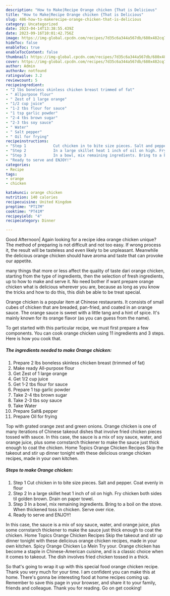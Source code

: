 ```yaml
---
description: "How to Make|Recipe Orange chicken {That is Delicious"
title: "How to Make|Recipe Orange chicken {That is Delicious"
slug: 486-how-to-makerecipe-orange-chicken-that-is-delicious
category: Uncategorized
date: 2023-04-14T13:38:55.439Z
date: 2023-09-16T10:01:42.756Z
image: https://img-global.cpcdn.com/recipes/7d35c6a344a567db/680x482cq70/orange-chicken-recipe-main-photo.jpg
hideToc: false
enableToc: true
enableTocContent: false
thumbnail: https://img-global.cpcdn.com/recipes/7d35c6a344a567db/680x482cq70/orange-chicken-recipe-main-photo.jpg
cover: https://img-global.cpcdn.com/recipes/7d35c6a344a567db/680x482cq70/orange-chicken-recipe-main-photo.jpg
author: Admin
authorAv: notfound
ratingvalue: 3.2
reviewcount: 5
recipeingredient:
- "2 lbs boneless skinless chicken breast trimmed of fat"
- " Allpurpose flour"
- " Zest of 1 large orange"
- "1/2 cup juice"
- "1-2 tbs flour for sauce"
- "1 tsp garlic powder"
- "2-4 tbs brown sugar"
- "2-3 tbs soy sauce"
- " Water"
- " Salt pepper"
- " Oil for frying"
recipeinstructions:
- "Step 1            Cut chicken in to bite size pieces. Salt and pepper. Coat evenly in flour"
- "Step 2            In a large skillet heat 1 inch of oil on high. Fry chicken both sides til golden brown. Drain on paper towel."
- "Step 3            In a bowl, mix remaining ingredients. Bring to a boil on the stove. When thickened toss in chicken. Serve over rice."
- "Ready to serve and ENJOY!"
categories:
- Recipe
tags:
- orange
- chicken

katakunci: orange chicken 
nutrition: 140 calories
recipecuisine: United Kingdom
preptime: "PT17M"
cooktime: "PT41M"
recipeyield: "4"
recipecategory: Dinner

---
```



Good Afternoon| Again looking for a recipe idea orange chicken unique? The method of preparing is not difficult and not too easy. If wrong process it, the result will be tasteless and even likely to be unpleasant. Meanwhile the delicious orange chicken should have aroma and taste that can provoke our appetite.






many things that more or less affect the quality of taste dari orange chicken, starting from the type of ingredients, then the selection of fresh ingredients, up to how to make and serve it. No need bother if want prepare orange chicken what is delicious wherever you are, because as long as you know the tricks and how to do this, this dish be able to be treat special.


Orange chicken is a popular item at Chinese restaurants. It consists of small cubes of chicken that are breaded, pan-fried, and coated in an orange sauce. The orange sauce is sweet with a little tang and a hint of spice. It&#39;s mainly known for its orange flavor (as you can guess from the name).


To get started with this particular recipe, we must first prepare a few components. You can cook orange chicken using 11 ingredients and 3 steps. Here is how you cook that.

<!--inarticleads1-->

##### The ingredients needed to make Orange chicken:

1. Prepare 2 lbs boneless skinless chicken breast (trimmed of fat)
1. Make ready  All-purpose flour
1. Get  Zest of 1 large orange
1. Get 1/2 cup juice
1. Get 1-2 tbs flour for sauce
1. Prepare 1 tsp garlic powder
1. Take 2-4 tbs brown sugar
1. Take 2-3 tbs soy sauce
1. Take  Water
1. Prepare  Salt&amp; pepper
1. Prepare  Oil for frying


Top with grated orange zest and green onions. Orange chicken is one of many iterations of Chinese takeout dishes that involve fried chicken pieces tossed with sauce. In this case, the sauce is a mix of soy sauce, water, and orange juice, plus some cornstarch thickener to make the sauce just thick enough to coat the chicken. Home Topics Orange Chicken Recipes Skip the takeout and stir up dinner tonight with these delicious orange chicken recipes, made in your own kitchen. 

<!--inarticleads2-->

##### Steps to make Orange chicken:

1. Step 1            Cut chicken in to bite size pieces. Salt and pepper. Coat evenly in flour
1. Step 2            In a large skillet heat 1 inch of oil on high. Fry chicken both sides til golden brown. Drain on paper towel.
1. Step 3            In a bowl, mix remaining ingredients. Bring to a boil on the stove. When thickened toss in chicken. Serve over rice.
1. Ready to serve and ENJOY!

In this case, the sauce is a mix of soy sauce, water, and orange juice, plus some cornstarch thickener to make the sauce just thick enough to coat the chicken. Home Topics Orange Chicken Recipes Skip the takeout and stir up dinner tonight with these delicious orange chicken recipes, made in your own kitchen. Spicy Orange Chicken Lo Mein Try your. Orange chicken has become a staple in Chinese-American cuisine, and is a classic choice when it comes to takeout. The dish involves fried chicken tossed in a thick. 

So that's going to wrap it up with this special food orange chicken recipe. Thank you very much for your time. I am confident you can make this at home. There's gonna be interesting food at home recipes coming up. Remember to save this page in your browser, and share it to your family, friends and colleague. Thank you for reading. Go on get cooking!
